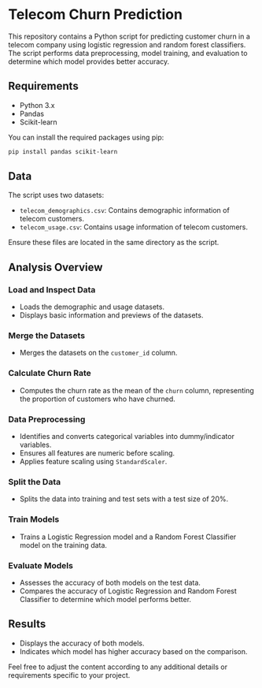 # Telecom Churn Prediction

This repository contains a Python script for predicting customer churn in a telecom company using logistic regression and random forest classifiers. The script performs data preprocessing, model training, and evaluation to determine which model provides better accuracy.

## Requirements

- Python 3.x
- Pandas
- Scikit-learn

You can install the required packages using pip:

```bash
pip install pandas scikit-learn
```

## Data

The script uses two datasets:

- `telecom_demographics.csv`: Contains demographic information of telecom customers.
- `telecom_usage.csv`: Contains usage information of telecom customers.

Ensure these files are located in the same directory as the script.

## Analysis Overview

### Load and Inspect Data

- Loads the demographic and usage datasets.
- Displays basic information and previews of the datasets.

### Merge the Datasets

- Merges the datasets on the `customer_id` column.

### Calculate Churn Rate

- Computes the churn rate as the mean of the `churn` column, representing the proportion of customers who have churned.

### Data Preprocessing

- Identifies and converts categorical variables into dummy/indicator variables.
- Ensures all features are numeric before scaling.
- Applies feature scaling using `StandardScaler`.

### Split the Data

- Splits the data into training and test sets with a test size of 20%.

### Train Models

- Trains a Logistic Regression model and a Random Forest Classifier model on the training data.

### Evaluate Models

- Assesses the accuracy of both models on the test data.
- Compares the accuracy of Logistic Regression and Random Forest Classifier to determine which model performs better.

## Results

- Displays the accuracy of both models.
- Indicates which model has higher accuracy based on the comparison.


Feel free to adjust the content according to any additional details or requirements specific to your project.
